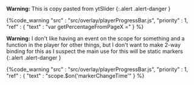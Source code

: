 
**Warning:**
This is copy pasted from ytSlider
{:.alert .alert-danger }

{%code_warning
    "src" : "src/overlay/playerProgressBar.js",
    "priority" : 1,
    "ref" : {
        "text" : "var getPercentageFromPageX ="
    }
%}

**Warning:**
I don't like having an event on the scope for something and a function in the player for other things, but I don't want to make 2-way binding for this
as I suspect the main use for this will be static markers
{:.alert .alert-danger }

{%code_warning
    "src" : "src/overlay/playerProgressBar.js",
    "priority" : 1,
    "ref" : {
        "text" : "scope.$on('markerChangeTime'"
    }
%}
